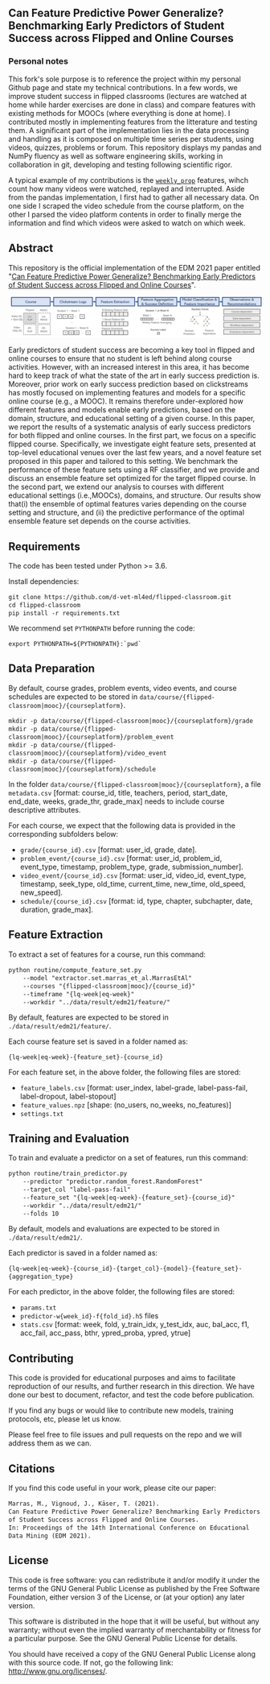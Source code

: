 ## Can Feature Predictive Power Generalize? Benchmarking Early Predictors of Student Success across Flipped and Online Courses

### Personal notes
This fork's sole purpose is to reference the project within my personal Github page and state my technical contributions. In a few words, we improve student success in flipped classrooms (lectures are watched at home while harder exercises are done in class) and compare features with existing methods for MOOCs (where everything is done at home).  I contributed mostly in implementing features from the litterature and testing them. A significant part of the implementation lies in the data processing and handling as it is composed on multiple time series per students, using videos, quizzes, problems or forum. This repository displays my pandas and NumPy fluency as well as software engineering skills, working in collaboration in git, developing and testing following scientific rigor.

A typical example of my contributions is the [`weekly_prop`](https://github.com/JulienVig/flipped-classroom/blob/1c7257431b1171a77f14b344e743d096a876015d/extractor/feature/weekly_prop.py) features, wihch count how many videos were watched, replayed and interrupted. Aside from the pandas implementation, I first had to gather all necessary data. On one side I scraped the video schedule from the course platform, on the other I parsed the video platform contents in order to finally merge the information and find which videos were asked to watch on which week.

## Abstract
This repository is the official implementation of the EDM 2021 paper entitled "[Can Feature Predictive Power Generalize? Benchmarking Early Predictors of Student Success across Flipped and Online Courses](https://youtu.be/_1sdX3W5Q5A)". 

![Our approach](assets/schema.png)

Early predictors of student success are becoming a key tool in flipped and online courses to ensure that no student is left behind along course activities.  However, with an increased interest in this area, it has become hard to keep track of what the state of the art in early success prediction is.  Moreover, prior work on early success prediction based on clickstreams has mostly focused on implementing features and models for a specific online course (e.g.,  a MOOC). It remains therefore under-explored how different features and models enable early predictions, based on the domain, structure, and educational setting of a given course.  In this paper, we report the results of a systematic analysis of early success predictors for both flipped and online courses.  In the first part, we focus on a specific flipped course. Specifically, we investigate eight feature sets, presented at top-level educational venues over the last few years, and a novel feature set proposed in this paper and tailored to this setting.  We benchmark the performance of these feature sets using a RF classifier, and we provide and discuss an ensemble feature set optimized for the target flipped course.  In the second part, we extend our analysis to courses with different educational settings (i.e.,MOOCs),  domains,  and  structure.   Our  results  show  that(i) the ensemble of optimal features varies depending on the course setting and structure, and (ii) the predictive performance of the optimal ensemble feature set depends on the course activities.

## Requirements

The code has been tested under Python >= 3.6. 

Install dependencies:

```setup
git clone https://github.com/d-vet-ml4ed/flipped-classroom.git
cd flipped-classroom
pip install -r requirements.txt
```

We recommend set ```PYTHONPATH``` before running the code:
```
export PYTHONPATH=${PYTHONPATH}:`pwd`
```

## Data Preparation

By default, course grades, problem events, video events, and course schedules are expected to be stored in ```data/course/{flipped-classroom|mooc}/{courseplatform}```.

```
mkdir -p data/course/{flipped-classroom|mooc}/{courseplatform}/grade
mkdir -p data/course/{flipped-classroom|mooc}/{courseplatform}/problem_event
mkdir -p data/course/{flipped-classroom|mooc}/{courseplatform}/video_event
mkdir -p data/course/{flipped-classroom|mooc}/{courseplatform}/schedule
```

In the folder ```data/course/{flipped-classroom|mooc}/{courseplatform}```, a file ```metadata.csv``` [format: course_id, title, teachers, period, start_date, end_date, weeks, grade_thr, grade_max] needs to include course descriptive attributes.

For each course, we expect that the following data is provided in the corresponding subfolders below:
- ```grade/{course_id}.csv``` [format: user_id, grade, date].
- ```problem_event/{course_id}.csv``` [format: user_id, problem_id, event_type, timestamp, problem_type, grade, submission_number].
- ```video_event/{course_id}.csv``` [format: user_id, video_id, event_type, timestamp, seek_type, old_time, current_time, new_time, old_speed, new_speed].
- ```schedule/{course_id}.csv``` [format: id, type, chapter, subchapter, date, duration, grade_max].

## Feature Extraction

To extract a set of features for a course, run this command:

```train
python routine/compute_feature_set.py 
    --model "extractor.set.marras_et_al.MarrasEtAl" 
    --courses "{flipped-classroom|mooc}/{course_id}"
    --timeframe "{lq-week|eq-week}"
    --workdir "../data/result/edm21/feature/"
```

By default, features are expected to be stored in ```./data/result/edm21/feature/```. 

Each course feature set is saved in a folder named as: 

```
{lq-week|eq-week}-{feature_set}-{course_id}
```

For each feature set, in the above folder, the following files are stored:
- ```feature_labels.csv``` [format: user_index, label-grade, label-pass-fail, label-dropout, label-stopout]
- ```feature_values.npz``` [shape: (no_users, no_weeks, no_features)]
- ```settings.txt```

## Training and Evaluation

To train and evaluate a predictor on a set of features, run this command:

```train
python routine/train_predictor.py 
    --predictor "predictor.random_forest.RandomForest"
    --target_col "label-pass-fail"
    --feature_set "{lq-week|eq-week}-{feature_set}-{course_id}"
    --workdir "../data/result/edm21/"
    --folds 10
```

By default, models and evaluations are expected to be stored in ```./data/result/edm21/```. 

Each predictor is saved in a folder named as:

```
{lq-week|eq-week}-{course_id}-{target_col}-{model}-{feature_set}-{aggregation_type}
```

For each predictor, in the above folder, the following files are stored:
- ```params.txt```
- ```predictor-w{week_id}-f{fold_id}.h5``` files
- ```stats.csv``` [format: week, fold, y_train_idx, y_test_idx, auc, bal_acc, f1, acc_fail, acc_pass, bthr, ypred_proba, ypred, ytrue]

## Contributing 

This code is provided for educational purposes and aims to facilitate reproduction of our results, and further research 
in this direction. We have done our best to document, refactor, and test the code before publication.

If you find any bugs or would like to contribute new models, training protocols, etc, please let us know.

Please feel free to file issues and pull requests on the repo and we will address them as we can.

## Citations
If you find this code useful in your work, please cite our paper:

```
Marras, M., Vignoud, J., Käser, T. (2021). 
Can Feature Predictive Power Generalize? Benchmarking Early Predictors of Student Success across Flipped and Online Courses. 
In: Proceedings of the 14th International Conference on Educational Data Mining (EDM 2021). 
```

## License
This code is free software: you can redistribute it and/or modify it under the terms of the GNU General Public License as published by the Free Software Foundation, either version 3 of the License, or (at your option) any later version.

This software is distributed in the hope that it will be useful, but without any warranty; without even the implied warranty of merchantability or fitness for a particular purpose. See the GNU General Public License for details.

You should have received a copy of the GNU General Public License along with this source code. If not, go the following link: http://www.gnu.org/licenses/.


